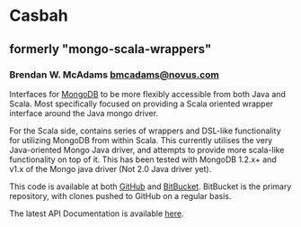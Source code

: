 # Casbah 
## formerly "mongo-scala-wrappers"
### Brendan W. McAdams <bmcadams@novus.com>

Interfaces for [MongoDB][MongoDB]  to be more flexibly accessible from both Java and Scala.  Most specifically focused on providing a Scala oriented wrapper interface around the Java mongo driver.

For the Scala side, contains series of wrappers and DSL-like functionality for utilizing MongoDB from within Scala. This currently utilises the very Java-oriented Mongo Java driver, and attempts to provide more scala-like functionality on top of it. This has been tested with MongoDB 1.2.x+ and v1.x of the Mongo java driver (Not 2.0 Java driver yet). 

This code is available at both [GitHub][GitHub] and [BitBucket][BitBucket].  BitBucket is the primary repository, with clones pushed to GitHub on a regular basis.

The latest API Documentation is available [here][here].

   [mongodb]: http://mongodb.org "MongoDB"
   [bitbucket]: http://bitbucket.org/novus/casbah "Casbah on BitBucket"
   [github]: http://github.com/novus/casbah "Casbah on GitHub"
   [here]: http://novus.github.com/casbah/ "API Docs on GitHub"
